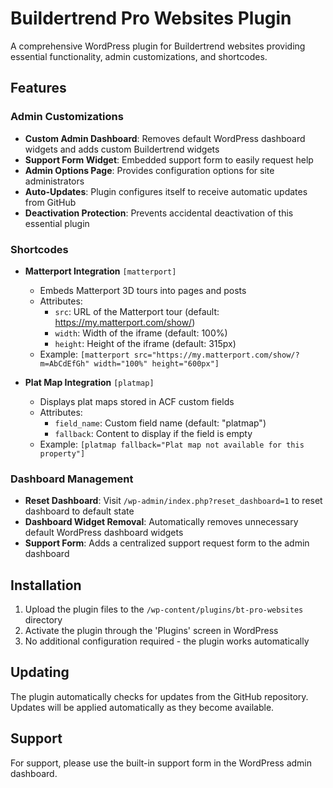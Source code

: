 # Buildertrend Pro Websites Plugin

A comprehensive WordPress plugin for Buildertrend websites providing essential functionality, admin customizations, and shortcodes.

## Features

### Admin Customizations

- **Custom Admin Dashboard**: Removes default WordPress dashboard widgets and adds custom Buildertrend widgets
- **Support Form Widget**: Embedded support form to easily request help
- **Admin Options Page**: Provides configuration options for site administrators
- **Auto-Updates**: Plugin configures itself to receive automatic updates from GitHub
- **Deactivation Protection**: Prevents accidental deactivation of this essential plugin

### Shortcodes

- **Matterport Integration** `[matterport]`
  - Embeds Matterport 3D tours into pages and posts
  - Attributes:
    - `src`: URL of the Matterport tour (default: https://my.matterport.com/show/)
    - `width`: Width of the iframe (default: 100%)
    - `height`: Height of the iframe (default: 315px)
  - Example: `[matterport src="https://my.matterport.com/show/?m=AbCdEfGh" width="100%" height="600px"]`

- **Plat Map Integration** `[platmap]`
  - Displays plat maps stored in ACF custom fields
  - Attributes:
    - `field_name`: Custom field name (default: "platmap")
    - `fallback`: Content to display if the field is empty
  - Example: `[platmap fallback="Plat map not available for this property"]`

### Dashboard Management

- **Reset Dashboard**: Visit `/wp-admin/index.php?reset_dashboard=1` to reset dashboard to default state
- **Dashboard Widget Removal**: Automatically removes unnecessary default WordPress dashboard widgets
- **Support Form**: Adds a centralized support request form to the admin dashboard

## Installation

1. Upload the plugin files to the `/wp-content/plugins/bt-pro-websites` directory
2. Activate the plugin through the 'Plugins' screen in WordPress
3. No additional configuration required - the plugin works automatically

## Updating

The plugin automatically checks for updates from the GitHub repository. Updates will be applied automatically as they become available.

## Support

For support, please use the built-in support form in the WordPress admin dashboard.
